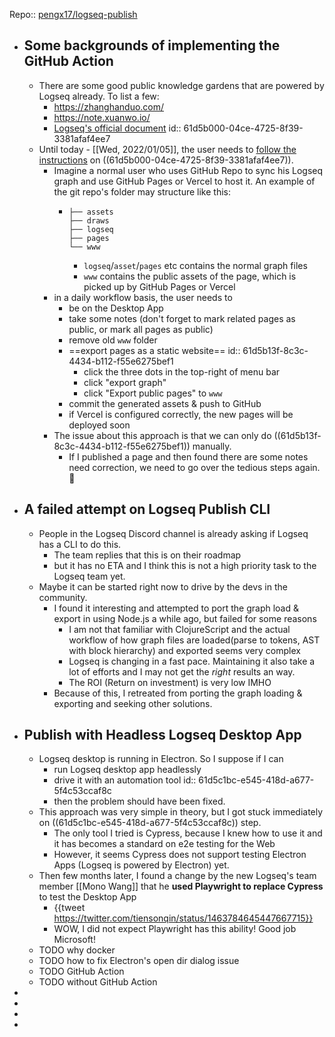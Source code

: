 Repo:: [pengx17/logseq-publish](https://github.com/pengx17/logseq-publish)

- ## Some backgrounds of implementing the GitHub Action
	- There are some good public knowledge gardens that are powered by Logseq already. To list a few:
		- https://zhanghanduo.com/
		- https://note.xuanwo.io/
		- [Logseq's official document](https://logseq.github.io/)
		  id:: 61d5b000-04ce-4725-8f39-3381afaf4ee7
	- Until today - [[Wed, 2022/01/05]], the user needs to [follow the instructions](https://docs.logseq.com/#/page/Publishing%20(Desktop%20App%20Only)) on ((61d5b000-04ce-4725-8f39-3381afaf4ee7)).
		- Imagine a normal user who uses GitHub Repo to sync his Logseq graph and use GitHub Pages or Vercel to host it. An example of the git repo's folder may structure like this:
			- ```
			  ├── assets
			  ├── draws
			  ├── logseq
			  ├── pages
			  └── www
			  ```
				- `logseq`/`asset`/`pages` etc contains the normal graph files
				- `www` contains the public assets of the page, which is picked up by GitHub Pages or Vercel
		- in a daily workflow basis, the user needs to
			- be on the Desktop App
			- take some notes (don't forget to mark related pages as public, or mark all pages as public)
			- remove old `www` folder
			- ==export pages as a static website==
			  id:: 61d5b13f-8c3c-4434-b112-f55e6275bef1
				- click the three dots in the top-right of menu bar
				- click "export graph"
				- click "Export public pages" to `www`
			- commit the generated assets & push to GitHub
			- if Vercel is configured correctly, the new pages will be deployed soon
		- The issue about this approach is that we can only do ((61d5b13f-8c3c-4434-b112-f55e6275bef1)) manually.
			- If I published a page and then found there are some notes need correction, we need to go over the tedious steps again. 🤦
- ## A failed attempt on Logseq Publish CLI
	- People in the Logseq Discord channel is already asking if Logseq has a CLI to do this.
		- The team replies that this is on their roadmap
		- but it has no ETA and I think this is not a high priority task to the Logseq team yet.
	- Maybe it can be started right now to drive by the devs in the community.
		- I found it interesting and attempted to port the graph load & export in using Node.js a while ago, but failed for some reasons
			- I am not that familiar with ClojureScript and the actual workflow of how graph files are loaded(parse to tokens, AST with block hierarchy) and exported seems very complex
			- Logseq is changing in a fast pace. Maintaining it also take a lot of efforts and I may not get the *right* results an way.
			- The ROI (Return on investment) is very low IMHO
		- Because of this, I retreated from porting the graph loading & exporting and seeking other solutions.
- ## Publish with Headless Logseq Desktop App
	- Logseq desktop is running in Electron. So I suppose if I can
		- run Logseq desktop app headlessly
		- drive it with an automation tool
		  id:: 61d5c1bc-e545-418d-a677-5f4c53ccaf8c
		- then the problem should have been fixed.
	- This approach was very simple in theory, but I got stuck immediately on ((61d5c1bc-e545-418d-a677-5f4c53ccaf8c)) step.
		- The only tool I tried is Cypress, because I knew how to use it and it has becomes a standard on e2e testing for the Web
		- However, it seems Cypress does not support testing Electron Apps (Logseq is powered by Electron) yet.
	- Then few months later, I found a change by the new Logseq's team member [[Mono Wang]] that he **used Playwright to replace Cypress** to test the Desktop App
		- {{tweet https://twitter.com/tiensonqin/status/1463784645447667715}}
		- WOW, I did not expect Playwright has this ability! Good job Microsoft!
	- TODO why docker
	- TODO how to fix Electron's open dir dialog issue
	- TODO GitHub Action
	- TODO without GitHub Action
-
-
-
-